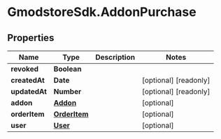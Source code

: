 # GmodstoreSdk.AddonPurchase

## Properties

Name | Type | Description | Notes
------------ | ------------- | ------------- | -------------
**revoked** | **Boolean** |  | 
**createdAt** | **Date** |  | [optional] [readonly] 
**updatedAt** | **Number** |  | [optional] [readonly] 
**addon** | [**Addon**](Addon.md) |  | [optional] 
**orderItem** | [**OrderItem**](OrderItem.md) |  | [optional] 
**user** | [**User**](User.md) |  | [optional] 



